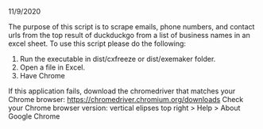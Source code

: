11/9/2020

The purpose of this script is to scrape emails, phone numbers, and contact urls from the top result of duckduckgo from a list of business names in an excel sheet.
To use this script please do the following:

1. Run the executable in dist/cxfreeze or dist/exemaker folder.
2. Open a file in Excel.
3. Have Chrome

If this application fails, download the chromedriver that matches your Chrome browser:
https://chromedriver.chromium.org/downloads
Check your Chrome browser version: vertical elipses top right > Help > About Google Chrome